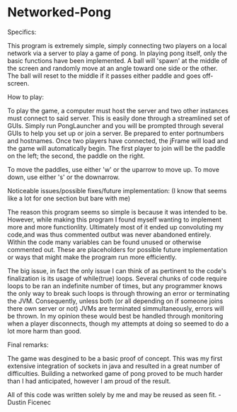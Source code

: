 # Networked-Pong

Specifics:

This program is extremely simple, simply connecting two players on a local network via a server to play a game of pong.
In playing pong itself, only the basic functions have been implemented.
A ball will 'spawn' at the middle of the screen and randomly move at an angle toward one side or the other.
The ball will reset to the middle if it passes either paddle and goes off-screen.


How to play:

To play the game, a computer must host the server and two other instances must connect to said server. 
This is easily done through a streamlined set of GUIs. 
Simply run PongLauncher and you will be prompted through several GUIs to help you set up or join a server.
Be prepared to enter portnumbers and hostnames.
Once two players have connected, the jFrame will load and the game will automatically begin.
The first player to join will be the paddle on the left; the second, the paddle on the right.

To move the paddles, use either 'w' or the uparrow to move up.
To move down, use either 's' or the downarrow.


Noticeable issues/possible fixes/future implementation:
(I know that seems like a lot for one section but bare with me)

The reason this program seems so simple is because it was intended to be. However, while making this program I found myself wanting to
implement more and more functionlity. Ultimately most of it ended up convoluting my code,and was thus commented outbut was never 
abandoned entirely. Within the code many variables can be found unused or otherwise commented out. These are placeholders for possible
future implementation or ways that might make the program run more efficiently.

The big issue, in fact the only issue I can think of as pertinent to the code's finalization is its usage of while(true) loops.
Several chunks of code require loops to be ran an indefinite number of times, but any programmer knows the only way to break such loops
is through throwing an error or terminating the JVM. Consequently, unless both (or all depending on if someone joins there own server or
not) JVMs are terminated simmultaneously, errors will be thrown. In my opinion these would best be handled through monitoring when a
player disconnects, though my attempts at doing so seemed to do a lot more harm than good.


Final remarks:

The game was desgined to be a basic proof of concept. This was my first extensive integration of sockets in java and resulted
in a great number of difficulties. Building a networked game of pong proved to be much harder than I had anticipated, however I am proud
of the result.

All of this code was written solely by me and may be reused as seen fit.
-Dustin Ficenec
